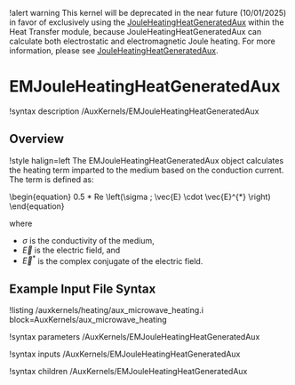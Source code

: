 !alert warning
This kernel will be deprecated in the near future
(10/01/2025) in favor of exclusively using the [JouleHeatingHeatGeneratedAux](JouleHeatingHeatGeneratedAux.md)
within the Heat Transfer module, because JouleHeatingHeatGeneratedAux can calculate both electrostatic
and electromagnetic Joule heating. For more information, please see
[JouleHeatingHeatGeneratedAux](JouleHeatingHeatGeneratedAux.md).

# EMJouleHeatingHeatGeneratedAux

!syntax description /AuxKernels/EMJouleHeatingHeatGeneratedAux

## Overview

!style halign=left
The EMJouleHeatingHeatGeneratedAux object calculates the heating term imparted to the medium based on the conduction current. The term is defined as:

\begin{equation}
  0.5 * Re \left(\sigma \; \vec{E} \cdot \vec{E}^{*} \right)
\end{equation}

where

- $\sigma$ is the conductivity of the medium,
- $\vec{E}$ is the electric field, and
- $\vec{E}^{*}$ is the complex conjugate of the electric field.

## Example Input File Syntax

!listing /auxkernels/heating/aux_microwave_heating.i block=AuxKernels/aux_microwave_heating

!syntax parameters /AuxKernels/EMJouleHeatingHeatGeneratedAux

!syntax inputs /AuxKernels/EMJouleHeatingHeatGeneratedAux

!syntax children /AuxKernels/EMJouleHeatingHeatGeneratedAux
